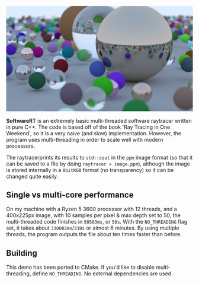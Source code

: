 ![Example image](image.png?raw=true "Raytracer showcase")

**SoftwareRT** is an extremely basic multi-threaded software raytracer written in pure C++. The code is based off of the book 'Ray Tracing in One Weekend',
so it is a very naive (and slow) implementation. However, the program uses multi-threading in order to scale well with modern processors. 

The raytracerprints its results to `std::cout` in the `ppm` image format (so that it can be saved to a file by doing `raytracer > image.ppm`), although the 
image is stored internally in a `8bitRGB` format (no transparency) so it can be changed quite easily.

## Single vs multi-core performance
On my machine with a Ryzen 5 3600 processor with 12 threads, and a 400x225px image, with 10 samples per pixel & max depth set to 50, the multi-threaded code
finishes in `50583ms`, or `50s`. With the `NO_THREADING` flag set, it takes about `330002ms`/`330s` or almost 6 minutes. By using multiple threads, the program
outputs the file about ten times faster than before.

## Building
This demo has been ported to CMake. If you'd like to disable multi-threading, define `NO_THREADING`.
No external dependencies are used.